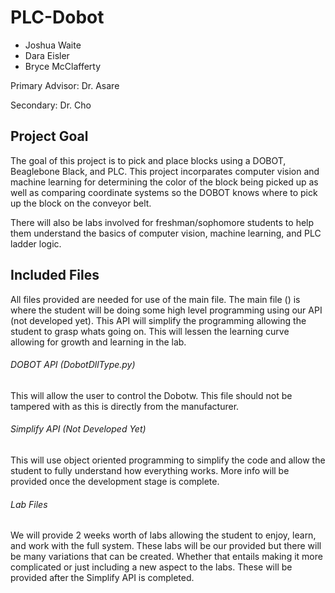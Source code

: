 # PLC-Dobot

- Joshua Waite
- Dara Eisler
- Bryce McClafferty

Primary Advisor: Dr. Asare

Secondary: Dr. Cho

## Project Goal

The goal of this project is to pick and place blocks using a DOBOT, Beaglebone Black, and PLC. This project incorparates computer vision and machine learning for determining the color of the block being picked up as well as comparing coordinate systems so the DOBOT knows where to pick up the block on the conveyor belt. 

There will also be labs involved for freshman/sophomore students to help them understand the basics of computer vision, machine learning, and PLC ladder logic.

## Included Files

All files provided are needed for use of the main file. The main file () is where the student will be doing some high level programming using our API (not developed yet). This API will simplify the programming allowing the student to grasp whats going on. This will lessen the learning curve allowing for growth and learning in the lab.

###### DOBOT API (DobotDllType.py)

This will allow the user to control the Dobotw. This file should not be tampered with as this is directly from the manufacturer.

###### Simplify API (Not Developed Yet)

This will use object oriented programming to simplify the code and allow the student to fully understand how everything works. More info will be provided once the development stage is complete.

###### Lab Files

We will provide 2 weeks worth of labs allowing the student to enjoy, learn, and work with the full system. These labs will be our provided but there will be many variations that can be created. Whether that entails making it more complicated or just including a new aspect to the labs. These will be provided after the Simplify API is completed.
